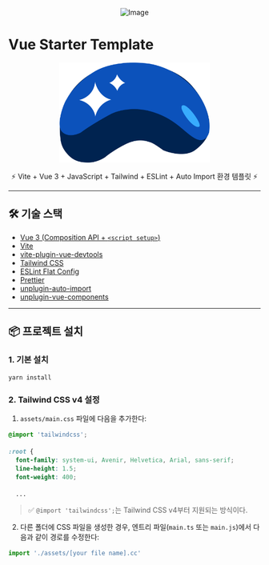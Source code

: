 <p align="center">
<img width="675" alt="Image" style="pointer-event: none;" src="https://github.com/user-attachments/assets/884a01c9-ded7-431a-a326-5e0437039041" />
</p>

# Vue Starter Template

<p align="center">
  <img alt="Vue Logo" width="300" src="./public/choosla.svg" />
</p>

<p align="center"">
  ⚡️ Vite + Vue 3 + JavaScript + Tailwind + ESLint + Auto Import 환경 템플릿 ⚡️
</p>

---

## 🛠️ 기술 스택

- [Vue 3 (Composition API + `<script setup>`)](https://vuejs.org/)
- [Vite](https://vitejs.dev/)
- [vite-plugin-vue-devtools](https://github.com/webfansplz/vite-plugin-vue-devtools)
- [Tailwind CSS](https://tailwindcss.com/)
- [ESLint Flat Config](https://eslint.org/)
- [Prettier](https://prettier.io/)
- [unplugin-auto-import](https://github.com/antfu/unplugin-auto-import)
- [unplugin-vue-components](https://github.com/antfu/unplugin-vue-components)


---

## 📦 프로젝트 설치
### 1. 기본 설치
```bash
yarn install
```

### 2. Tailwind CSS v4 설정

1. `assets/main.css` 파일에 다음을 추가한다:

```css
@import 'tailwindcss';

:root {
  font-family: system-ui, Avenir, Helvetica, Arial, sans-serif;
  line-height: 1.5;
  font-weight: 400;

  ...

```

> ✅ `@import 'tailwindcss';`는 Tailwind CSS v4부터 지원되는 방식이다.

2. 다른 폴더에 CSS 파일을 생성한 경우, 엔트리 파일(`main.ts` 또는 `main.js`)에서 다음과 같이 경로를 수정한다:

```js
import './assets/[your file name].cc'
```